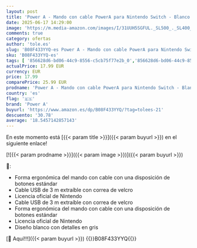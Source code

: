 ```yaml
---
layout: post
title: 'Power A - Mando con cable PowerA para Nintendo Switch - Blanco'
date: 2025-06-17 14:29:00
image: 'https://m.media-amazon.com/images/I/31UUH5SGFUL._SL500_._SL400_.jpg'
comments: true
category: ofertas
author: 'tole.es'
slug: 'B08F433YYQ-es Power A - Mando con cable PowerA para Nintendo Switch -...'
sku: 'B08F433YYQ-es'
tags: [ '856628d6-bd06-44c9-8556-c5cb75f77e2b_0','856628d6-bd06-44c9-8556-c5cb75f77e2b_3701','856628d6-bd06-44c9-8556-c5cb75f77e2b_401','856628d6-bd06-44c9-8556-c5cb75f77e2b_5701','856628d6-bd06-44c9-8556-c5cb75f77e2b_8201','Accesorios','Accesorios para Nintendo Switch','Accesorios para PS4, Xbox One y Nintendo Switch','Arborist Merchandising Root','CML-Gaming','Hardware y juegos para Nintendo Switch','Mandos para Nintendo Switch','Monitors','Self Service','Special Features Stores','Tienda de consolas y videojuegos infantiles','Videojuegos','nintendo','power a','🇪🇸', ]
actualPrice: 17.99 EUR
currency: EUR
price: 17.99
comparePrice: 25.99 EUR
prodname: 'Power A - Mando con cable PowerA para Nintendo Switch - Blanco'
country: 'es'
flag: '🇪🇸'
brand: 'Power A'
buyurl: 'https://www.amazon.es/dp/B08F433YYQ/?tag=tolees-21'
descuento: '30.78'
average: '18.5457142857143'
---
```


En este momento está [{{< param title >}}]({{< param buyurl >}}) en el siguiente enlace!

[![{{< param prodname >}}]({{< param image >}})]({{< param buyurl >}})

🔎:

- Forma ergonómica del mando con cable con una disposición de botones estándar
- Cable USB de 3 m extraíble con correa de velcro
- Licencia oficial de Nintendo
- Cable USB de 3 m extraíble con correa de velcro
- Forma ergonómica del mando con cable con una disposición de botones estándar
- Licencia oficial de Nintendo
- Diseño blanco con detalles en gris

[🛒 Aquí!!!]({{< param buyurl >}})
{{<world>}}B08F433YYQ{{</world>}}
